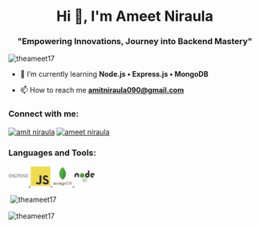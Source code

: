 
<h1 align="center">Hi 👋, I'm Ameet Niraula</h1>
<h3 align="center">"Empowering Innovations, Journey into Backend Mastery"</h3>


<p align="left"> <img src="https://komarev.com/ghpvc/?username=theameet17&label=Profile%20views&color=0e75b6&style=flat" alt="theameet17" /> </p>

- 🌱 I’m currently learning **Node.js • Express.js • MongoDB**

- 📫 How to reach me **amitniraula090@gmail.com**

<h3 align="left">Connect with me:</h3>
<p align="left">
<a href="[https://linkedin.com/in/amit niraula](https://www.linkedin.com/in/theamitniraula/)" target="blank"><img align="center" src="https://raw.githubusercontent.com/rahuldkjain/github-profile-readme-generator/master/src/images/icons/Social/linked-in-alt.svg" alt="amit niraula" height="30" width="40" /></a>
<a href="https://instagram.com/ameet niraula" target="blank"><img align="center" src="https://raw.githubusercontent.com/rahuldkjain/github-profile-readme-generator/master/src/images/icons/Social/instagram.svg" alt="ameet niraula" height="30" width="40" /></a>
</p>

<h3 align="left">Languages and Tools:</h3>
<p align="left"> <a href="https://expressjs.com" target="_blank" rel="noreferrer"> <img src="https://raw.githubusercontent.com/devicons/devicon/master/icons/express/express-original-wordmark.svg" alt="express" width="40" height="40"/> </a> <a href="https://developer.mozilla.org/en-US/docs/Web/JavaScript" target="_blank" rel="noreferrer"> <img src="https://raw.githubusercontent.com/devicons/devicon/master/icons/javascript/javascript-original.svg" alt="javascript" width="40" height="40"/> </a> <a href="https://www.mongodb.com/" target="_blank" rel="noreferrer"> <img src="https://raw.githubusercontent.com/devicons/devicon/master/icons/mongodb/mongodb-original-wordmark.svg" alt="mongodb" width="40" height="40"/> </a> <a href="https://nodejs.org" target="_blank" rel="noreferrer"> <img src="https://raw.githubusercontent.com/devicons/devicon/master/icons/nodejs/nodejs-original-wordmark.svg" alt="nodejs" width="40" height="40"/> </a> </p>

<p>&nbsp;<img align="center" src="https://github-readme-stats.vercel.app/api?username=theameet17&show_icons=true&locale=en" alt="theameet17" /></p>

<p><img align="center" src="https://github-readme-streak-stats.herokuapp.com/?user=theameet17&" alt="theameet17" /></p>
